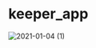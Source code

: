 # keeper_app
![2021-01-04 (1)](https://user-images.githubusercontent.com/64358763/103511894-82a3ab00-4e70-11eb-8010-2418612a0554.png)
